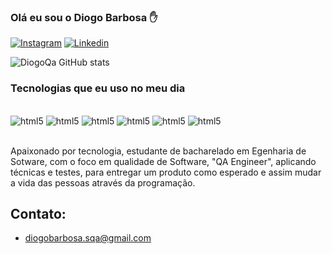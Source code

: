 
### Olá eu sou o Diogo Barbosa ✋


[![Instagram](https://img.shields.io/badge/Instagram-E4405F?style=for-the-badge&logo=instagram&logoColor=white)](https://www.instagram.com/dyogo.barbosa/)
[![Linkedin](https://img.shields.io/badge/LinkedIn-0077B5?style=for-the-badge&logo=linkedin&logoColor=white)](https://www.linkedin.com/in/diogo-barbosa-dos-santos-310904169/)

![DiogoQa GitHub stats](https://github-readme-stats.vercel.app/api?username=DiogoQa&show_icons=true&theme=dracula)


### Tecnologias que eu uso no meu dia

<div style="display: inline_block"><br/>
    <img alihn="" alt="html5" src="https://img.shields.io/badge/HTML5-E34F26?style=for-the-badge&logo=html5&logoColor=white" />
    <img alihn="" alt="html5" src="https://img.shields.io/badge/JavaScript-F7DF1E?style=for-the-badge&logo=javascript&logoColor=black" />
    <img alihn="" alt="html5" src="https://img.shields.io/badge/Node.js-43853D?style=for-the-badge&logo=node.js&logoColor=white" />
    <img alihn="" alt="html5" src="https://img.shields.io/badge/Java-ED8B00?style=for-the-badge&logo=openjdk&logoColor=white" />
    <img alihn="" alt="html5" src="https://img.shields.io/badge/Ruby-CC342D?style=for-the-badge&logo=ruby&logoColor=white"/>
    <img alihn="" alt="html5" src="https://img.shields.io/badge/MySQL-005C84?style=for-the-badge&logo=mysql&logoColor=white"/>
</div><br/>

Apaixonado por tecnologia, estudante de bacharelado em Egenharia de Sotware, com o foco em qualidade de Software, "QA Engineer", aplicando técnicas e testes, para entregar um produto como esperado e assim mudar a vida das pessoas através da programação.


## Contato: 

- diogobarbosa.sqa@gmail.com



